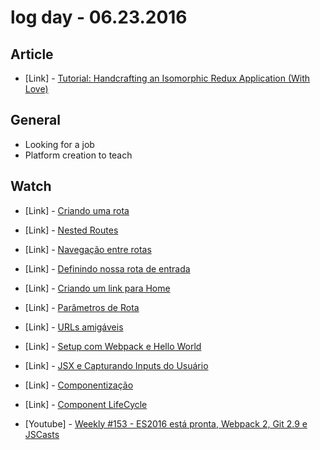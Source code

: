 # log day - 06.23.2016

## Article 

- \[Link\] - [Tutorial: Handcrafting an Isomorphic Redux Application (With Love)](https://medium.com/front-end-developers/handcrafting-an-isomorphic-redux-application-with-love-40ada4468af4#.yojzdalsg)


## General 

- Looking for a job
- Platform creation to teach


## Watch

- \[Link\] - [Criando uma rota](http://kodezilla.com/courses/introducao-ao-react/lectures/1158266)
- \[Link\] - [Nested Routes](http://kodezilla.com/courses/introducao-ao-react/lectures/1158305)
- \[Link\] - [Navegação entre rotas](http://kodezilla.com/courses/introducao-ao-react/lectures/1158341)
- \[Link\] - [Definindo nossa rota de entrada](http://kodezilla.com/courses/introducao-ao-react/lectures/1158372)
- \[Link\] - [Criando um link para Home](http://kodezilla.com/courses/introducao-ao-react/lectures/1158373)
- \[Link\] - [Parâmetros de Rota](http://kodezilla.com/courses/introducao-ao-react/lectures/1158371)
- \[Link\] - [URLs amigáveis](http://kodezilla.com/courses/introducao-ao-react/lectures/1158374)

- \[Link\] - [Setup com Webpack e Hello World](http://jscasts.teachable.com/courses/comecando-com-react-js/lectures/1074260)
- \[Link\] - [JSX e Capturando Inputs do Usuário](http://jscasts.teachable.com/courses/comecando-com-react-js/lectures/1077974)
- \[Link\] - [Componentização](http://jscasts.teachable.com/courses/comecando-com-react-js/lectures/1074414)
- \[Link\] - [Component LifeCycle](http://jscasts.teachable.com/courses/comecando-com-react-js/lectures/1135586)

- \[Youtube\] - [Weekly #153 - ES2016 está pronta, Webpack 2, Git 2.9 e JSCasts](https://www.youtube.com/watch?v=eAXtc36SxJk)
